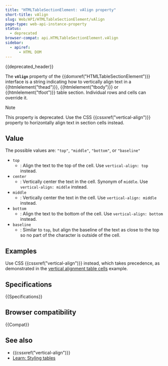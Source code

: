 ```yaml
---
title: "HTMLTableSectionElement: vAlign property"
short-title: vAlign
slug: Web/API/HTMLTableSectionElement/vAlign
page-type: web-api-instance-property
status:
  - deprecated
browser-compat: api.HTMLTableSectionElement.vAlign
sidebar:
  - apiref:
      - HTML DOM
---
```


{{deprecated_header}}

The **`vAlign`** property of the {{domxref("HTMLTableSectionElement")}} interface is a string indicating how to vertically align text in a {{htmlelement("thead")}}, {{htmlelement("tbody")}} or {{htmlelement("tfoot")}} table section. Individual rows and cells can override it.

> [!NOTE]
> This property is deprecated. Use the CSS {{cssxref("vertical-align")}} property to horizontally align text in section cells instead.

## Value

The possible values are: `"top"`, `"middle"`, `"bottom"`, or `"baseline"`

- `top`
  - : Align the text to the top of the cell. Use `vertical-align: top` instead.
- `center`
  - : Vertically center the text in the cell. Synonym of `middle`. Use `vertical-align: middle` instead.
- `middle`
  - : Vertically center the text in the cell. Use `vertical-align: middle` instead.
- `bottom`
  - : Align the text to the bottom of the cell. Use `vertical-align: bottom` instead.
- `baseline`
  - : Similar to `top`, but align the baseline of the text as close to the top so no part of the character is outside of the cell.

## Examples

Use CSS {{cssxref("vertical-align")}} instead, which takes precedence, as demonstrated in the [vertical alignment table cells](/en-US/docs/Web/CSS/vertical-align#vertical_alignment_in_a_table_cell) example.

## Specifications

{{Specifications}}

## Browser compatibility

{{Compat}}

## See also

- {{cssxref("vertical-align")}}
- [Learn: Styling tables](/en-US/docs/Learn_web_development/Core/Styling_basics/Tables)
